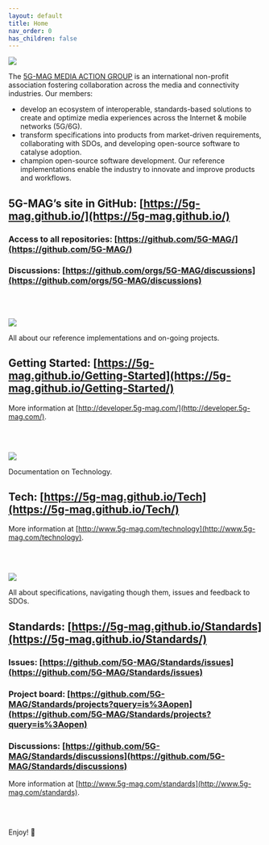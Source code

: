 ```yaml
---
layout: default
title: Home
nav_order: 0
has_children: false
---
```


<img src="../assets/images/Banner_Welcome.png">

The [5G-MAG MEDIA ACTION GROUP](https://www.5g-mag.com)  is an international non-profit association fostering collaboration across the media and connectivity industries. Our members:

* develop an ecosystem of interoperable, standards-based solutions to create and optimize media experiences across the Internet & mobile networks (5G/6G).
* transform specifications into products from market-driven requirements, collaborating with SDOs, and developing open-source software to catalyse adoption.
* champion open-source software development. Our reference implementations enable the industry to innovate and improve products and workflows.

## 5G-MAG’s site in GitHub: [https://5g-mag.github.io/](https://5g-mag.github.io/)
### Access to all repositories: [https://github.com/5G-MAG/](https://github.com/5G-MAG/)
### Discussions: [https://github.com/orgs/5G-MAG/discussions](https://github.com/orgs/5G-MAG/discussions) 

<br><br>

<a href="https://5g-mag.github.io/Getting-Started/"><img src="../assets/images/Button_RT.png"><a/>

All about our reference implementations and on-going projects.
## Getting Started: [https://5g-mag.github.io/Getting-Started](https://5g-mag.github.io/Getting-Started/)

More information at [http://developer.5g-mag.com/](http://developer.5g-mag.com/).

<br><br>

<a href="https://5g-mag.github.io/Tech/"><img src="../assets/images/Button_Tech.png"><a/>

Documentation on Technology.
## Tech: [https://5g-mag.github.io/Tech](https://5g-mag.github.io/Tech/)

More information at [http://www.5g-mag.com/technology](http://www.5g-mag.com/technology).

<br><br>

<a href="https://5g-mag.github.io/Standards/"><img src="../assets/images/Button_Std.png"><a/>

All about specifications, navigating though them, issues and feedback to SDOs.
## Standards: [https://5g-mag.github.io/Standards](https://5g-mag.github.io/Standards/)
### Issues: [https://github.com/5G-MAG/Standards/issues](https://github.com/5G-MAG/Standards/issues)
### Project board: [https://github.com/5G-MAG/Standards/projects?query=is%3Aopen](https://github.com/5G-MAG/Standards/projects?query=is%3Aopen)
### Discussions: [https://github.com/5G-MAG/Standards/discussions](https://github.com/5G-MAG/Standards/discussions)

More information at [http://www.5g-mag.com/standards](http://www.5g-mag.com/standards).

<br><br>

Enjoy! 💪
